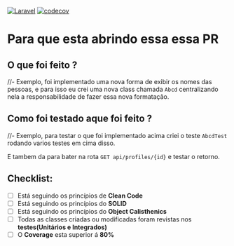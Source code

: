 [![Laravel](https://github.com/everaldofilho/tdd-with-laravel/actions/workflows/tests.yml/badge.svg)](https://github.com/everaldofilho/tdd-with-laravel/actions/workflows/tests.yml)
[![codecov](https://codecov.io/gh/everaldofilho/tdd-with-laravel/branch/main/graph/badge.svg)](https://codecov.io/gh/everaldofilho/tdd-with-laravel)

# Para que esta abrindo essa essa PR



## O que foi feito ?

//- Exemplo, foi implementado uma nova forma de exibir os nomes das pessoas, e  para isso eu crei uma nova class chamada `Abcd` centralizando nela a responsabilidade de fazer essa nova formatação.

## Como foi testado aque foi feito ?

//- Exemplo, para testar o que foi implementado acima criei o teste `AbcdTest` rodando varios testes em cima disso.

E tambem da para bater na rota `GET api/profiles/{id}` e testar o retorno.


## Checklist:

- [ ] Está seguindo os princípios de **Clean Code**
- [ ] Está seguindo os princípios do **SOLID** 
- [ ] Está seguindo os princípios do **Object Calisthenics**
- [ ] Todas as classes criadas ou modificadas foram revistas nos **testes(Unitários e Integrados)**
- [ ] O **Coverage** esta superior á **80%**
